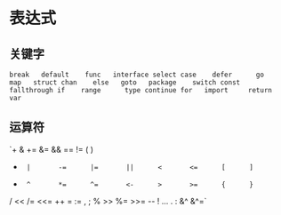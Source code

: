 # 表达式

## 关键字
`break   default    func   interface select
case    defer      go    map   struct
chan    else   goto   package    switch
const   fallthrough if    range      type
continue for   import     return       var`

## 运算符
`+      &       +=      &=       &&      ==      !=      (      ) 
-      |       -=      |=       ||      <       <=      [      ] 
*      ^       *=      ^=       <-      >       >=      {      } 
/      <<      /=      <<=      ++      =       :=      ,      ; 
%      >>      %=      >>=      --      !       ...     .      : 
       &^              &^=`
